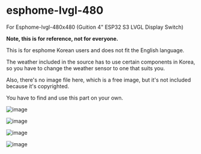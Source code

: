 # esphome-lvgl-480
For Esphome-lvgl-480x480 (Guition 4" ESP32 S3 LVGL Display Switch)

**Note, this is for reference, not for everyone.**

This is for esphome Korean users and does not fit the English language.

The weather included in the source has to use certain components in Korea, so you have to change the weather sensor to one that suits you.

Also, there's no image file here, which is a free image, but it's not included because it's copyrighted. 

You have to find and use this part on your own.

![image](https://github.com/user-attachments/assets/2cda6630-161a-4c16-afce-0264906a5910)

![image](https://github.com/user-attachments/assets/4c957486-e28b-4f65-b2cc-9862f0e5ff1b)

![image](https://github.com/user-attachments/assets/bfb46138-48ff-4bed-a24a-98035022837e)

![image](https://github.com/user-attachments/assets/68bf1da1-30db-4622-84f5-6b9681bfd691)

